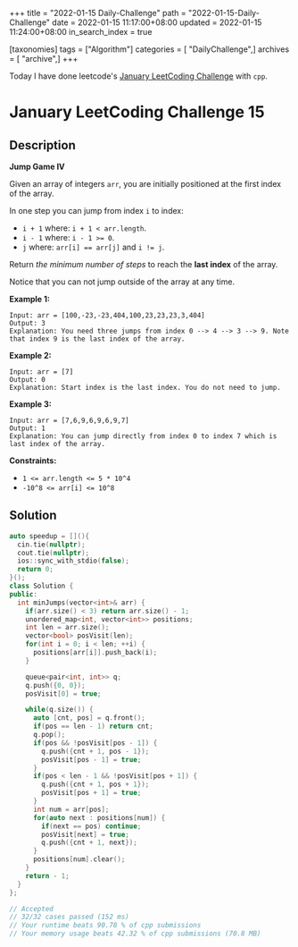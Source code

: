 +++
title = "2022-01-15 Daily-Challenge"
path = "2022-01-15-Daily-Challenge"
date = 2022-01-15 11:17:00+08:00
updated = 2022-01-15 11:24:00+08:00
in_search_index = true

[taxonomies]
tags = ["Algorithm"]
categories = [ "DailyChallenge",]
archives = [ "archive",]
+++

Today I have done leetcode's [January LeetCoding Challenge](https://leetcode.com/problems/jump-game-iv/) with `cpp`.

<!-- more -->

# January LeetCoding Challenge 15

## Description

**Jump Game IV**

Given an array of integers `arr`, you are initially positioned at the first index of the array.

In one step you can jump from index `i` to index:

- `i + 1` where: `i + 1 < arr.length`.
- `i - 1` where: `i - 1 >= 0`.
- `j` where: `arr[i] == arr[j]` and `i != j`.

Return *the minimum number of steps* to reach the **last index** of the array.

Notice that you can not jump outside of the array at any time.

 

**Example 1:**

```
Input: arr = [100,-23,-23,404,100,23,23,23,3,404]
Output: 3
Explanation: You need three jumps from index 0 --> 4 --> 3 --> 9. Note that index 9 is the last index of the array.
```

**Example 2:**

```
Input: arr = [7]
Output: 0
Explanation: Start index is the last index. You do not need to jump.
```

**Example 3:**

```
Input: arr = [7,6,9,6,9,6,9,7]
Output: 1
Explanation: You can jump directly from index 0 to index 7 which is last index of the array.
```

 

**Constraints:**

- `1 <= arr.length <= 5 * 10^4`
- `-10^8 <= arr[i] <= 10^8`


## Solution

``` cpp
auto speedup = [](){
  cin.tie(nullptr);
  cout.tie(nullptr);
  ios::sync_with_stdio(false);
  return 0;
}();
class Solution {
public:
  int minJumps(vector<int>& arr) {
    if(arr.size() < 3) return arr.size() - 1;
    unordered_map<int, vector<int>> positions;
    int len = arr.size();
    vector<bool> posVisit(len);
    for(int i = 0; i < len; ++i) {
      positions[arr[i]].push_back(i);
    }

    queue<pair<int, int>> q;
    q.push({0, 0});
    posVisit[0] = true;

    while(q.size()) {
      auto [cnt, pos] = q.front();
      if(pos == len - 1) return cnt;
      q.pop();
      if(pos && !posVisit[pos - 1]) {
        q.push({cnt + 1, pos - 1});
        posVisit[pos - 1] = true;
      }
      if(pos < len - 1 && !posVisit[pos + 1]) {
        q.push({cnt + 1, pos + 1});
        posVisit[pos + 1] = true;
      }
      int num = arr[pos];
      for(auto next : positions[num]) {
        if(next == pos) continue;
        posVisit[next] = true;
        q.push({cnt + 1, next});
      }
      positions[num].clear();
    }
    return - 1;
  }
};

// Accepted
// 32/32 cases passed (152 ms)
// Your runtime beats 90.78 % of cpp submissions
// Your memory usage beats 42.32 % of cpp submissions (70.8 MB)
```
